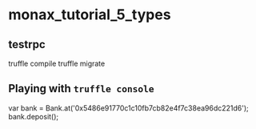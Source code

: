# monax_tutorial_5_types

## testrpc

truffle compile
truffle migrate

## Playing with ```truffle console```
var bank = Bank.at('0x5486e91770c1c10fb7cb82e4f7c38ea96dc221d6');
bank.deposit();